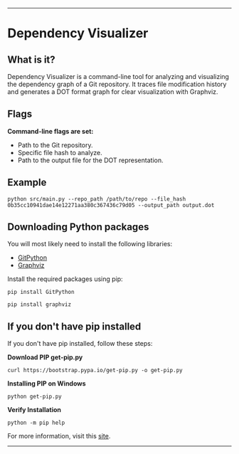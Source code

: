 

---

# Dependency Visualizer

## What is it?
Dependency Visualizer is a command-line tool for analyzing and visualizing the dependency graph of a Git repository. It traces file modification history and generates a DOT format graph for clear visualization with Graphviz.

## Flags
**Command-line flags are set:**
- Path to the Git repository.
- Specific file hash to analyze.
- Path to the output file for the DOT representation.

## Example

```
python src/main.py --repo_path /path/to/repo --file_hash 0b35cc10941dae14e12271aa380c367436c79d05 --output_path output.dot
```

## Downloading Python packages
You will most likely need to install the following libraries:
- [GitPython](https://pypi.org/project/GitPython/)
- [Graphviz](https://pypi.org/project/graphviz/)

Install the required packages using pip:

```
pip install GitPython
```
```
pip install graphviz
```

## If you don't have pip installed
If you don't have pip installed, follow these steps:

**Download PIP get-pip.py**
```
curl https://bootstrap.pypa.io/get-pip.py -o get-pip.py
```
**Installing PIP on Windows**
```
python get-pip.py
```
**Verify Installation**
```
python -m pip help
```

For more information, visit this [site](https://phoenixnap.com/kb/install-pip-windows).

---

